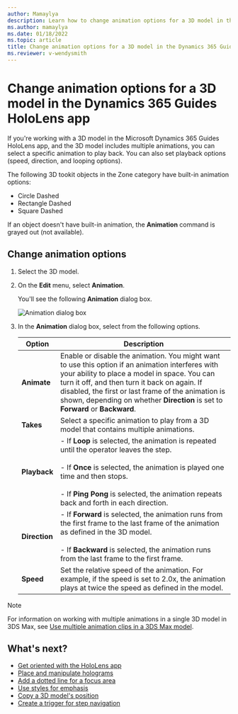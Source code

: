 ```yaml
---
author: Mamaylya
description: Learn how to change animation options for a 3D model in the Dynamics 365 Guides HoloLens app
ms.author: mamaylya
ms.date: 01/18/2022
ms.topic: article
title: Change animation options for a 3D model in the Dynamics 365 Guides HoloLens app
ms.reviewer: v-wendysmith
---
```


# Change animation options for a 3D model in the Dynamics 365 Guides HoloLens app

If you're working with a 3D model in the Microsoft Dynamics 365 Guides HoloLens app, and the 3D model includes multiple animations, you can select a specific animation to play back. You can also set playback options (speed, direction, and looping options). 

The following 3D tookit objects in the Zone category have built-in animation options:

- Circle Dashed
- Rectangle Dashed
- Square Dashed

If an object doesn't have built-in animation, the **Animation** command is grayed out (not available). 

## Change animation options

1. Select the 3D model.

2. On the **Edit** menu, select **Animation**.

    You'll see the following **Animation** dialog box.

    ![Animation dialog box](media/animation-dialog.PNG "Animation dialog box")

3. In the **Animation** dialog box, select from the following options.

    |Option|Description|
    |----------------|---------------------------------------------------------------------|
    |**Animate**|Enable or disable the animation. You might want to use this option if an animation interferes with your ability to place a model in space. You can turn it off, and then turn it back on again. If disabled, the first or last frame of the animation is shown, depending on whether **Direction** is set to **Forward** or **Backward**.|
    |**Takes**|Select a specific animation to play from a 3D model that contains multiple animations.|
    |**Playback**|- If **Loop** is selected, the animation is repeated until the operator leaves the step.<br><br>- If **Once** is selected, the animation is played one time and then stops.<br><br>- If **Ping Pong** is selected, the animation repeats back and forth in each direction. |
    |**Direction**|- If **Forward** is selected, the animation runs from the first frame to the last frame of the animation as defined in the 3D model.<br><br>- If **Backward** is selected, the animation runs from the last frame to the first frame.|
    |**Speed**|Set the relative speed of the animation. For example, if the speed is set to 2.0x, the animation plays at twice the speed as defined in the model. |
    
> [!NOTE]
> For information on working with multiple animations in a single 3D model in 3DS Max, see [Use multiple animation clips in a 3DS Max model](https://doc.babylonjs.com/extensions/Exporters/3DSMax_to_glTF#single-animation-clip).

## What's next?

- [Get oriented with the HoloLens app](hololens-app-orientation.md)
- [Place and manipulate holograms](hololens-app-place-holograms.md)
- [Add a dotted line for a focus area](hololens-app-dotted-line.md)
- [Use styles for emphasis](hololens-app-styles.md)
- [Copy a 3D model's position](hololens-app-copy-3D-model-position.md)
- [Create a trigger for step navigation](hololens-app-trigger.md)
